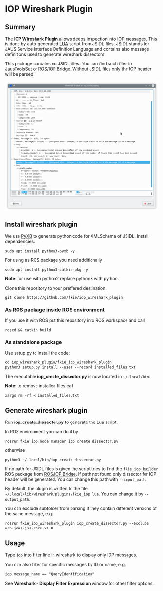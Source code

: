 # IOP Wireshark Plugin

## Summary

The **IOP [Wireshark][wireshark] Plugin** allows deeps inspection into [IOP][iop] messages. This is done by auto-generated [LUA][lua] script from JSIDL files. JSIDL stands for JAUS Service Interface Definition Language and contains also message definitions used to generate wireshark dissectors.

This package contains no JSIDL files. You can find such files in [JausToolsSet][jts] or [ROS/IOP Bridge][ros_iop_bridge]. Without JSIDL files only the IOP header will be parsed.

![Example Image](iop_packet_example.png)

## Install wireshark plugin

We use [PyXB][pyxb] to generate python code for XMLSchema of JSIDL. Install dependencies:
```console
sudo apt install python3-pyxb -y
```

For using as ROS package you need additionally
```console
sudo apt install python3-catkin-pkg -y
```
**Note**: for use with python2 replace python3 with python.


Clone this repository to your preffered destination.

```console
git clone https://github.com/fkie/iop_wireshark_plugin
```

### As ROS package inside ROS environment

If you use it with ROS put this repository into ROS workspace and call  

  ```console
  roscd && catkin build
  ```

### As standalone package

Use setup.py to install the code:

  ```console
  cd iop_wireshark_plugin/fkie_iop_wireshark_plugin
  python3 setup.py install --user --record installed_files.txt
  ```

  The executable **iop_create_dissector.py** is now located in `~/.local/bin`.

  **Note:** to remove installed files call

  ```console
  xargs rm -rf < installed_files.txt
  ```

## Generate wireshark plugin

Run **iop_create_dissector.py** to generate the Lua script.

In ROS environment you can do it by

```console
rosrun fkie_iop_node_manager iop_create_dissector.py
```

otherwise

```console
python3 ~/.local/bin/iop_create_dissector.py
```

If no path for JSIDL files is given the script tries to find the `fkie_iop_builder` ROS package from [ROS/IOP Bridge][ros_iop_bridge]. If path not found only dissector for IOP header will be generated. You can change this path with `--input_path`.

By default, the plugin is written to the file `~/.local/lib/wireshark/plugins/fkie_iop.lua`. You can change it by `--output_path`.

You can exclude subfolder from parsing if they contain different versions of the same message, e.g.

```console
rosrun fkie_iop_wireshark_plugin iop_create_dissector.py --exclude urn.jaus.jss.core-v1.0
```

## Usage

Type `iop` into filter line in wireshark to display only IOP messages.

You can also filter for specific messages by ID or name, e.g.

`iop.message_name == "QueryIdentification"`

See **Wireshark - Display Filter Expression** window for other filter options.


[wireshark]: https://www.wireshark.org
[iop]: https://en.wikipedia.org/wiki/UGV_Interoperability_Profile
[lua]: https://www.lua.org
[jts]: https://github.com/jaustoolset/jaustoolset
[ros_iop_bridge]: https://github.com/fkie/iop_core
[pyxb]: https://pypi.org/project/PyXB
